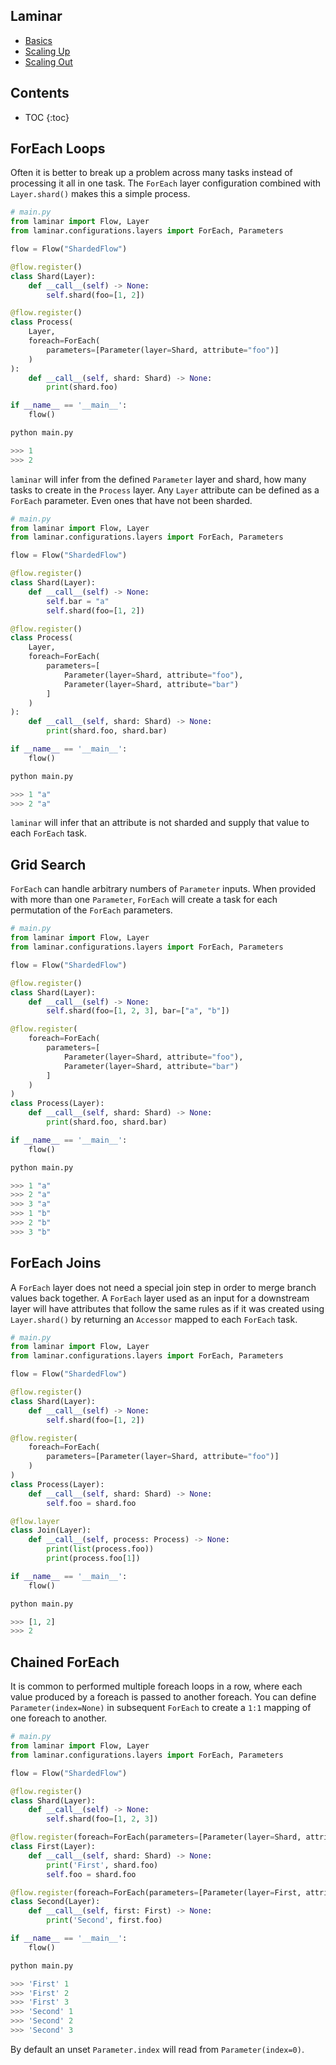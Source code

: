 ## Laminar

* [Basics](https://rchui.github.io/laminar/basics)
* [Scaling Up](https://rchui.github.io/laminar/scaling_up)
* [Scaling Out](https://rchui.github.io/laminar/scaling_out)

## Contents

* TOC
{:toc}


## ForEach Loops

Often it is better to break up a problem across many tasks instead of processing it all in one task. The `ForEach` layer configuration combined with `Layer.shard()` makes this a simple process.

```python
# main.py
from laminar import Flow, Layer
from laminar.configurations.layers import ForEach, Parameters

flow = Flow("ShardedFlow")

@flow.register()
class Shard(Layer):
    def __call__(self) -> None:
        self.shard(foo=[1, 2])

@flow.register()
class Process(
    Layer,
    foreach=ForEach(
        parameters=[Parameter(layer=Shard, attribute="foo")]
    )
):
    def __call__(self, shard: Shard) -> None:
        print(shard.foo)

if __name__ == '__main__':
    flow()
```

```python
python main.py

>>> 1
>>> 2
```

`laminar` will infer from the defined `Parameter` layer and shard, how many tasks to create in the `Process` layer. Any `Layer` attribute can be defined as a `ForEach` parameter. Even ones that have not been sharded.

```python
# main.py
from laminar import Flow, Layer
from laminar.configurations.layers import ForEach, Parameters

flow = Flow("ShardedFlow")

@flow.register()
class Shard(Layer):
    def __call__(self) -> None:
        self.bar = "a"
        self.shard(foo=[1, 2])

@flow.register()
class Process(
    Layer,
    foreach=ForEach(
        parameters=[
            Parameter(layer=Shard, attribute="foo"),
            Parameter(layer=Shard, attribute="bar")
        ]
    )
):
    def __call__(self, shard: Shard) -> None:
        print(shard.foo, shard.bar)

if __name__ == '__main__':
    flow()
```

```python
python main.py

>>> 1 "a"
>>> 2 "a"
```

`laminar` will infer that an attribute is not sharded and supply that value to each `ForEach` task.

## Grid Search

`ForEach` can handle arbitrary numbers of `Parameter` inputs. When provided with more than one `Parameter`, `ForEach` will create a task for each permutation of the `ForEach` parameters.

```python
# main.py
from laminar import Flow, Layer
from laminar.configurations.layers import ForEach, Parameters

flow = Flow("ShardedFlow")

@flow.register()
class Shard(Layer):
    def __call__(self) -> None:
        self.shard(foo=[1, 2, 3], bar=["a", "b"])

@flow.register(
    foreach=ForEach(
        parameters=[
            Parameter(layer=Shard, attribute="foo"),
            Parameter(layer=Shard, attribute="bar")
        ]
    )
)
class Process(Layer):
    def __call__(self, shard: Shard) -> None:
        print(shard.foo, shard.bar)

if __name__ == '__main__':
    flow()
```

```python
python main.py

>>> 1 "a"
>>> 2 "a"
>>> 3 "a"
>>> 1 "b"
>>> 2 "b"
>>> 3 "b"
```

## ForEach Joins

A `ForEach` layer does not need a special join step in order to merge branch values back together. A `ForEach` layer used as an input for a downstream layer will have attributes that follow the same rules as if it was created using `Layer.shard()` by returning an `Accessor` mapped to each `ForEach` task.

```python
# main.py
from laminar import Flow, Layer
from laminar.configurations.layers import ForEach, Parameters

flow = Flow("ShardedFlow")

@flow.register()
class Shard(Layer):
    def __call__(self) -> None:
        self.shard(foo=[1, 2])

@flow.register(
    foreach=ForEach(
        parameters=[Parameter(layer=Shard, attribute="foo")]
    )
)
class Process(Layer):
    def __call__(self, shard: Shard) -> None:
        self.foo = shard.foo

@flow.layer
class Join(Layer):
    def __call__(self, process: Process) -> None:
        print(list(process.foo))
        print(process.foo[1])

if __name__ == '__main__':
    flow()
```

```python
python main.py

>>> [1, 2]
>>> 2
```

## Chained ForEach

It is common to performed multiple foreach loops in a row, where each value produced by a foreach is passed to another foreach. You can define `Parameter(index=None)` in subsequent `ForEach` to create a `1:1` mapping of one foreach to another.

```python
# main.py
from laminar import Flow, Layer
from laminar.configurations.layers import ForEach, Parameters

flow = Flow("ShardedFlow")

@flow.register()
class Shard(Layer):
    def __call__(self) -> None:
        self.shard(foo=[1, 2, 3])

@flow.register(foreach=ForEach(parameters=[Parameter(layer=Shard, attribute="foo")]))
class First(Layer):
    def __call__(self, shard: Shard) -> None:
        print('First', shard.foo)
        self.foo = shard.foo

@flow.register(foreach=ForEach(parameters=[Parameter(layer=First, attribute="foo", index=None)]))
class Second(Layer):
    def __call__(self, first: First) -> None:
        print('Second', first.foo)

if __name__ == '__main__':
    flow()
```

```python
python main.py

>>> 'First' 1
>>> 'First' 2
>>> 'First' 3
>>> 'Second' 1
>>> 'Second' 2
>>> 'Second' 3
```

By default an unset `Parameter.index` will read from `Parameter(index=0)`.
